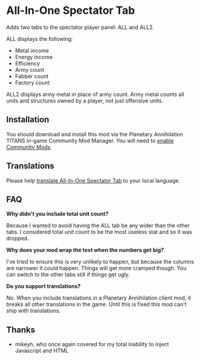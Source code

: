 # All-In-One Spectator Tab

Adds two tabs to the spectator player panel: ALL and ALL2.

ALL displays the following:

- Metal income
- Energy income
- Efficiency
- Army count
- Fabber count
- Factory count

ALL2 displays army metal in place of army count. Army metal counts all units and structures owned by a player, not just offensive units.

## Installation

You should download and install this mod via the Planetary Annihilation TITANS in-game Community Mod Manager. You will need to [enable Community Mods](https://steamcommunity.com/sharedfiles/filedetails/?id=1417396826).

## Translations

Please help [translate All-In-One Spectator Tab](https://poeditor.com/join/project/juanyAfxIm) to your local language.

## FAQ

**Why didn't you include total unit count?**

Because I wanted to avoid having the ALL tab be any wider than the other tabs. I considered total unit count to be the most useless stat and so it was dropped.

**Why does your mod wrap the text when the numbers get big?**

I've tried to ensure this is very unlikely to happen, but because the columns are narrower it _could_ happen. Things will get more cramped though. You can switch to the other tabs still if things get ugly.

**Do you support translations?**

No. When you include translations in a Planetary Annihilation client mod, it breaks all other translations in the game. Until this is fixed this mod can't ship with translations.

## Thanks

- mikeyh, who once again covered for my total inability to inject Javascript and HTML
